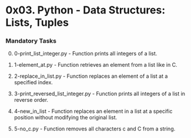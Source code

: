 # 0x03. Python - Data Structures: Lists, Tuples

### Mandatory Tasks

0. 0-print_list_integer.py - Function prints all integers of a list.

1. 1-element_at.py - Function retrieves an element from a list like in C.

2. 2-replace_in_list.py - Function replaces an element of a list at a specified index.

3. 3-print_reversed_list_integer.py - Function prints all integers of a list in reverse order.

4. 4-new_in_list - Function replaces an element in a list at a specific position without modifying the original list.

5. 5-no_c.py - Function removes all characters c and C from a string.
